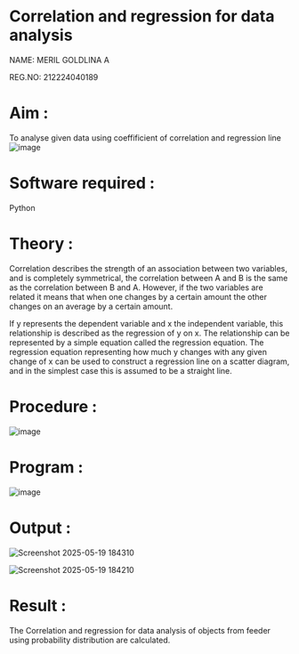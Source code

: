 # Correlation and regression for data analysis

NAME: MERIL GOLDLINA A

REG.NO: 212224040189

# Aim : 

To analyse given data using coeffificient of correlation and regression line
![image](https://user-images.githubusercontent.com/104613195/168224136-d6b64e64-7d3d-4775-9337-c8f96fe41f2d.png)


# Software required :  

Python

# Theory :

Correlation describes the strength of an association between two variables, and is completely symmetrical, the correlation between A and B is the same as the correlation between B and A. However, if the two variables are related it means that when one changes by a certain amount the other changes on an average by a certain amount.  

If y represents the dependent variable and x the independent variable, this relationship is described as the regression of y on x. The relationship can be represented by a simple equation called the regression equation. The regression equation representing how much y changes with any given change of x can be used to construct a regression line on a scatter diagram, and in the simplest case this is assumed to be a straight line.

# Procedure :

![image](https://user-images.githubusercontent.com/104613195/168225866-ac8f6610-bdc3-4ac2-a24e-2b24ba08e189.png)

# Program :

![image](https://github.com/ramjan1729/Correlation_Regression/assets/103921593/9eb48cbf-8ca3-4cd9-8440-ff45fd98333e)



# Output :

![Screenshot 2025-05-19 184310](https://github.com/user-attachments/assets/75e7522a-83dd-47f0-abfe-369589222d77)


![Screenshot 2025-05-19 184210](https://github.com/user-attachments/assets/cbf2b666-80e8-4b86-b0bc-cf7ce0a1ff83)



# Result :

The Correlation and regression for data analysis of objects from feeder using probability distribution are calculated.
